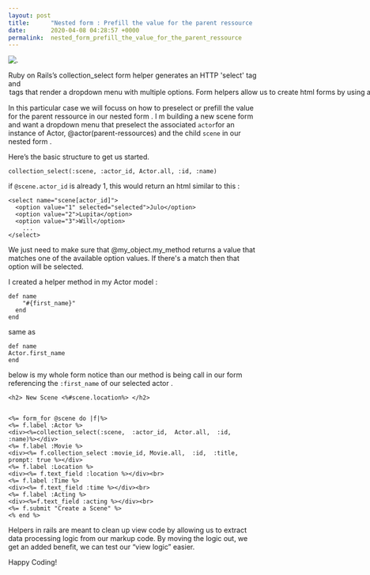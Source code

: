 ```yaml
---
layout: post
title:      "Nested form : Prefill the value for the parent ressource . "
date:       2020-04-08 04:28:57 +0000
permalink:  nested_form_prefill_the_value_for_the_parent_ressource
---
```






![.]("https://i.ytimg.com/vi/VMaw41ccIlk/maxresdefault.jpg")

 Ruby on Rails’s collection_select form helper generates an HTTP 'select'  tag and <option> tags that render a dropdown menu with multiple options.
Form helpers allow us to create html forms by using a lot less code. Not only that but some form helpers also handle session authentication, field pre-population, validation and a bunch of other useful tasks.


 In this particular case we will focuss on how to preselect or prefill the value for the parent ressource  in our nested form .
 I m building a new scene form and want a dropdown menu that preselect  the associated `actor`for an instance of Actor, @actor(parent-ressources) and the child `scene` in our nested form .
 
  Here’s the basic structure to get us started.
 
```
collection_select(:scene, :actor_id, Actor.all, :id, :name)

 ```
 
 

if `@scene.actor_id` is already 1, this would return an html similar to this :

```
<select name="scene[actor_id]">
  <option value="1" selected="selected">Julo</option>
  <option value="2">Lupita</option>
  <option value="3">Will</option>
	...
</select>
```

We just need to make sure that @my_object.my_method returns a value that matches one of the available option values. If there's a match then that option will be selected.

I created a helper method in my Actor model :

```
def name
    "#{first_name}" 
  end
end
```

same as 

```
def name 
Actor.first_name
end 
```



below is my whole form notice than our method is being call in our form referencing the `:first_name` of our selected actor . 

```
<h2> New Scene <%#scene.location%> </h2>


<%= form_for @scene do |f|%>
<%= f.label :Actor %>
<div><%=collection_select(:scene,  :actor_id,  Actor.all,  :id,  :name)%></div>
<%= f.label :Movie %> 
<div><%= f.collection_select :movie_id, Movie.all,  :id,  :title,  prompt: true %></div>
<%= f.label :Location %>
<div><%= f.text_field :location %></div><br>
<%= f.label :Time %>
<div><%= f.text_field :time %></div><br>
<%= f.label :Acting %>
<div><%=f.text_field :acting %></div><br>
<%= f.submit "Create a Scene" %>
<% end %>
```  

Helpers in rails are meant to clean up view code by allowing us to extract data processing logic from our markup code. By moving the logic out, we get an added benefit, we can test our “view logic” easier. 

Happy Coding!










  























